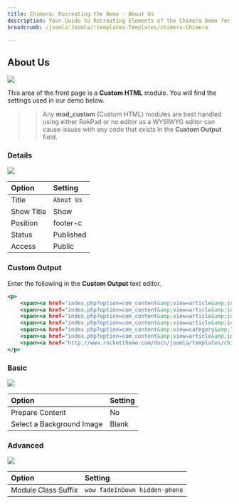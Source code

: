 ```yaml
---
title: Chimera: Recreating the Demo - About Us
description: Your Guide to Recreating Elements of the Chimera Demo for Joomla
breadcrumb: /joomla:Joomla/!templates:Templates/chimera:Chimera

---
```


About Us
-----

![][demo]

This area of the front page is a **Custom HTML** module. You will find the settings used in our demo below.

>> Any **mod_custom** (Custom HTML) modules are best handled using either RokPad or no editor as a WYSIWYG editor can cause issues with any code that exists in the **Custom Output** field.

### Details

![][demo2]

| Option     | Setting    |  
| :--------- | :--------- |  
| Title      | `About Us` |  
| Show Title | Show       |  
| Position   | footer-c   |  
| Status     | Published  |  
| Access     | Public     |  

### Custom Output

Enter the following in the **Custom Output** text editor.

~~~ .html
<p>
	<span><a href="index.php?option=com_content&amp;view=article&amp;id=8&amp;Itemid=120">Team</a></span><br />
	<span><a href="index.php?option=com_content&amp;view=article&amp;id=9&amp;Itemid=121">Services</a></span><br />
	<span><a href="index.php?option=com_content&amp;view=article&amp;id=10&amp;Itemid=122">Pricing Table</a></span><br />
	<span><a href="index.php?option=com_content&amp;view=article&amp;id=11&amp;Itemid=123">Portfolio</a></span><br />
	<span><a href="index.php?option=com_content&amp;view=category&amp;layout=blog&amp;id=13&amp;Itemid=124">Blog</a></span><br />
	<span><a href="index.php?option=com_content&amp;view=article&amp;id=12&amp;Itemid=125">FAQ</a></span><br />
	<span><a href="http://www.rockettheme.com/docs/joomla/templates/chimera">Tutorial</a></span>
</p>
~~~

### Basic

![][demo3]

| Option                    | Setting     |
| :----------               | :---------- |
| Prepare Content           | No          |
| Select a Background Image | Blank       |

### Advanced

![][demo4]

| Option              | Setting                       |  
| :------------------ | :---------------------------- |  
| Module Class Suffix | `wow fadeInDown hidden-phone` |  

[demo]: assets/demo_15.jpeg
[demo2]: assets/demo_15a.jpeg
[demo3]: assets/demo_15b.jpeg
[demo4]: assets/demo_15c.jpeg

